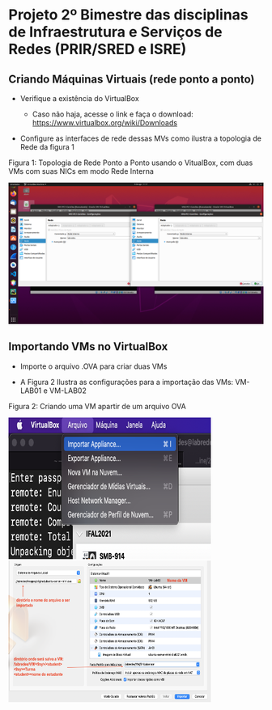 # Projeto 2º Bimestre das disciplinas de Infraestrutura e Serviços de Redes (PRIR/SRED e ISRE)

## Criando Máquinas Virtuais (rede ponto a ponto)

* Verifique a existência do VirtualBox
  - Caso não haja, acesse o link e faça o download: https://www.virtualbox.org/wiki/Downloads


* Configure as interfaces de rede dessas MVs como ilustra a topologia de Rede da figura 1
<p> Figura 1: Topologia de Rede Ponto a Ponto usando o VitualBox, com duas VMs com suas NICs em modo Rede Interna</center></p>   
   <img src="../imagens/Captura de tela de 2022-08-09 11-17-18.png" alt=""
	title="Figura 1: Topologia de Rede Ponto a Ponto" width="800" height="280" />

<br>

## Importando VMs no VirtualBox
  * Importe o arquivo .OVA para criar duas VMs
  
  * A Figura 2 Ilustra as configurações para a importação das VMs: VM-LAB01 e VM-LAB02

<p>Figura 2: Criando uma VM apartir de um arquivo OVA</center></p>   
   <img src="../imagens/import-ova1.png" alt=""
	title="Figura 2a: Clique em Arquivo/Importar Apliance" width="400" height="280"/> <br/>
   <img src="../imagens/import-ova2.png" alt=""
	title="Figura 2b: configurações de importação"
  width="400" height= "280"/>

  